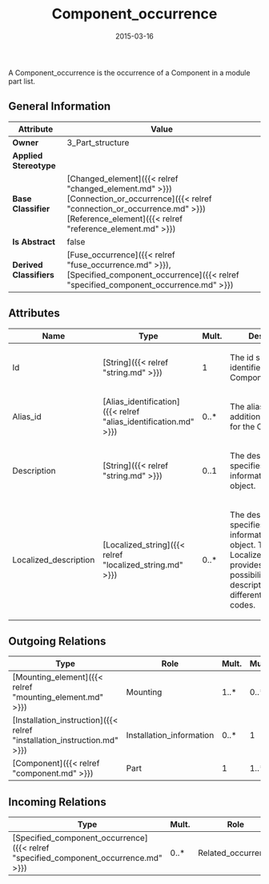 ﻿---
title: Component_occurrence
toc: false
type: specs
date: "2015-03-16"
draft: false
specification: KBL
version: 2.4
documentType: "Recommendation"
elementType: Class
classes:
  - Component_occurrence
menu_name: kbl-2.4
---
<p>A Component_occurrence is the occurrence of a Component in a module part list.</p>

## General Information

| Attribute               | Value |
|-------------------------|-------|
| **Owner**               | 3_Part_structure |
| **Applied Stereotype**  |   |
| **Base Classifier**     | [Changed_element]({{< relref "changed_element.md" >}})<br/> [Connection_or_occurrence]({{< relref "connection_or_occurrence.md" >}})<br/> [Reference_element]({{< relref "reference_element.md" >}})<br/>  |
| **Is Abstract**         | false |
| **Derived Classifiers** | [Fuse_occurrence]({{< relref "fuse_occurrence.md" >}}), [Specified_component_occurrence]({{< relref "specified_component_occurrence.md" >}}) |

## Attributes
|  Name  |  Type  |  Mult.  |  Description  |  Owning Classifier  |
|--------|--------|---------|---------------|--------------|
|Id | [String]({{< relref "string.md" >}}) | 1 | <p>The id specifies the identifier of the Component.</p> | [Component_occurrence]({{< relref "component_occurrence.md" >}}) |
|Alias_id | [Alias_identification]({{< relref "alias_identification.md" >}}) | 0..* | <p>The alias_id specifies additional identifiers for the Component.</p> | [Component_occurrence]({{< relref "component_occurrence.md" >}}) |
|Description | [String]({{< relref "string.md" >}}) | 0..1 | <p>The description specifies additional information about the object.</p> | [Component_occurrence]({{< relref "component_occurrence.md" >}}) |
|Localized_description | [Localized_string]({{< relref "localized_string.md" >}}) | 0..* | <p> The description specifies additional information about the object. The Localized_description provides the possibility to define descriptions for different language codes.       </p> | [Component_occurrence]({{< relref "component_occurrence.md" >}}) |

## Outgoing Relations
|    Type  |   Role   |   Mult.   |   Mult.   |   Description   |
|----------|----------|-----------|-----------|-----------------|
| [Mounting_element]({{< relref "mounting_element.md" >}}) | Mounting | 1..* | 0..* |  |
| [Installation_instruction]({{< relref "installation_instruction.md" >}}) | Installation_information | 0..* | 1 |  |
| [Component]({{< relref "component.md" >}}) | Part | 1 | 1..* |  |
##  Incoming Relations
|    Type  |   Mult.  |   Role    |   Mult.   |   Description  |
|----------|----------|-----------|-----------|----------------|
| [Specified_component_occurrence]({{< relref "specified_component_occurrence.md" >}}) | 0..* | Related_occurrence | 1 |  |
